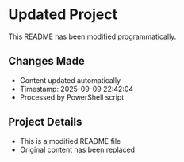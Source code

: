 ﻿# Updated Project

This README has been modified programmatically.

## Changes Made
- Content updated automatically
- Timestamp: 2025-09-09 22:42:04
- Processed by PowerShell script

## Project Details
- This is a modified README file
- Original content has been replaced

